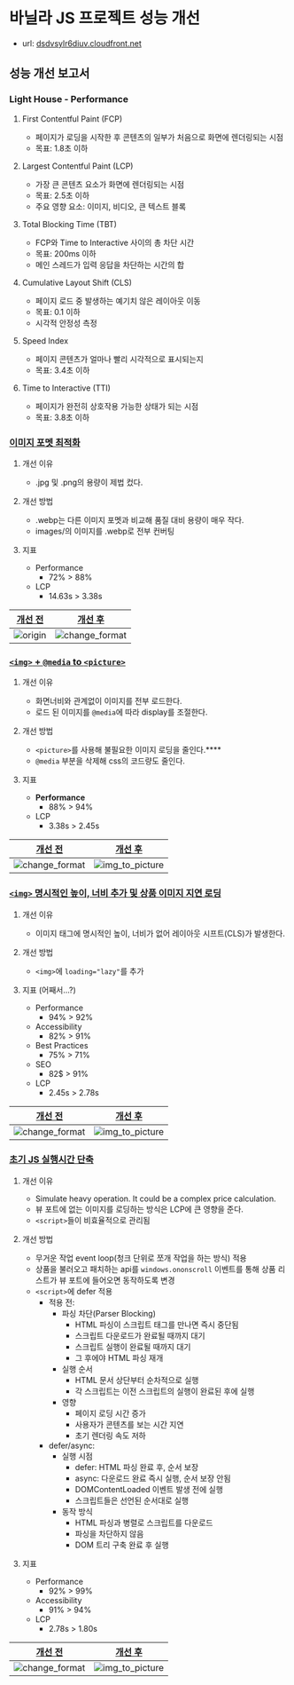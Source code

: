 # 바닐라 JS 프로젝트 성능 개선
- url: [dsdvsylr6diuv.cloudfront.net](https://dsdvsylr6diuv.cloudfront.net)

## 성능 개선 보고서

### Light House - Performance
1. First Contentful Paint (FCP)
   - 페이지가 로딩을 시작한 후 콘텐츠의 일부가 처음으로 화면에 렌더링되는 시점
   - 목표: 1.8초 이하

2. Largest Contentful Paint (LCP)
   - 가장 큰 콘텐츠 요소가 화면에 렌더링되는 시점
   - 목표: 2.5초 이하
   - 주요 영향 요소: 이미지, 비디오, 큰 텍스트 블록

3. Total Blocking Time (TBT)
   - FCP와 Time to Interactive 사이의 총 차단 시간
   - 목표: 200ms 이하
   - 메인 스레드가 입력 응답을 차단하는 시간의 합

4. Cumulative Layout Shift (CLS)
   - 페이지 로드 중 발생하는 예기치 않은 레이아웃 이동
   - 목표: 0.1 이하
   - 시각적 안정성 측정

5. Speed Index
   - 페이지 콘텐츠가 얼마나 빨리 시각적으로 표시되는지
   - 목표: 3.4초 이하

6. Time to Interactive (TTI)
   - 페이지가 완전히 상호작용 가능한 상태가 되는 시점
   - 목표: 3.8초 이하

### [이미지 포멧 최적화](https://github.com/temeraire97/front_3rd_chapter4-2_basic/commit/36190b71f21564d7342e1f784cd759723b33ab9f)
1. 개선 이유
   - .jpg 및 .png의 용량이 제법 컸다.
  
2. 개선 방법
   - .webp는 다른 이미지 포멧과 비교해 품질 대비 용량이 매우 작다.
   - images/의 이미지를 .webp로 전부 컨버팅

3. 지표
   - Performance
     - 72% > 88%
   - LCP
     - 14.63s > 3.38s

| [개선 전](https://github.com/temeraire97/front_3rd_chapter4-2_basic/issues/22) | [개선 후](https://github.com/temeraire97/front_3rd_chapter4-2_basic/issues/23) |
| ------------------------------------------------------------------------------ | ------------------------------------------------------------------------------ |
| ![origin](report/images/refactor_origin.png)                                   | ![change_format](report/images/refactor_change_format.png)                     |

### [`<img>` + `@media` to `<picture>`](https://github.com/temeraire97/front_3rd_chapter4-2_basic/commit/e196948887f9d54649d2e595344a6055ef8ed54a)
1. 개선 이유
   - 화면너비와 관계없이 이미지를 전부 로드한다.
   - 로드 된 이미지를 `@media`에 따라 display를 조절한다.
  
2. 개선 방법
   - `<picture>`를 사용해 불필요한 이미지 로딩을 줄인다.****
   - `@media` 부분을 삭제해 css의 코드량도 줄인다.

3. 지표
   - **Performance**
     - 88% > 94%
   - LCP
     - 3.38s > 2.45s

| [개선 전](https://github.com/temeraire97/front_3rd_chapter4-2_basic/issues/23) | [개선 후](https://github.com/temeraire97/front_3rd_chapter4-2_basic/issues/24) |
| ------------------------------------------------------------------------------ | ------------------------------------------------------------------------------ |
| ![change_format](report/images/refactor_change_format.png)                     | ![img_to_picture](report/images/refactor_img_to_picture.png)                   |

### [`<img>` 명시적인 높이, 너비 추가 및 상품 이미지 지연 로딩](https://github.com/temeraire97/front_3rd_chapter4-2_basic/commit/d5e01004a248d882ef61f666dfea5e8d29c5fcab)
1. 개선 이유
   - 이미지 태그에 명시적인 높이, 너비가 없어 레이아웃 시프트(CLS)가 발생한다.
  
2. 개선 방법
   - `<img>`에 `loading="lazy"`를 추가

3. 지표 (어째서...?)
   - Performance
     - 94% > 92%
   - Accessibility
     - 82% > 91%
   - Best Practices
     - 75% > 71%
   - SEO
     - 82$ > 91%
   - LCP
     - 2.45s > 2.78s

| [개선 전](https://github.com/temeraire97/front_3rd_chapter4-2_basic/issues/24) | [개선 후](https://github.com/temeraire97/front_3rd_chapter4-2_basic/issues/25) |
| ------------------------------------------------------------------------------ | ------------------------------------------------------------------------------ |
| ![change_format](report/images/refactor_img_to_picture.png)                    | ![img_to_picture](report/images/refactor_explicit_height_width.png)            |

### [초기 JS 실행시간 단축](https://github.com/temeraire97/front_3rd_chapter4-2_basic/commit/f885d415086c7ae0d73c981710a63cbf98a66998)
1. 개선 이유
   - Simulate heavy operation. It could be a complex price calculation.
   - 뷰 포트에 없는 이미지를 로딩하는 방식은 LCP에 큰 영향을 준다.
   - `<script>`들이 비효율적으로 관리됨
  
2. 개선 방법
   - 무거운 작업 event loop(청크 단위로 쪼개 작업을 하는 방식) 적용
   - 상품을 불러오고 패치하는 api를 `windows.ononscroll` 이벤트를 통해 상품 리스트가 뷰 포트에 들어오면 동작하도록 변경
   - `<script>`에 defer 적용
     - 적용 전:
       - 파싱 차단(Parser Blocking)
         - HTML 파싱이 스크립트 태그를 만나면 즉시 중단됨
         - 스크립트 다운로드가 완료될 때까지 대기
         - 스크립트 실행이 완료될 때까지 대기
         - 그 후에야 HTML 파싱 재개
       - 실행 순서
         - HTML 문서 상단부터 순차적으로 실행
         - 각 스크립트는 이전 스크립트의 실행이 완료된 후에 실행
       - 영향
         - 페이지 로딩 시간 증가
         - 사용자가 콘텐츠를 보는 시간 지연
         - 초기 렌더링 속도 저하
     - defer/async:
       - 실행 시점
         - defer: HTML 파싱 완료 후, 순서 보장
         - async: 다운로드 완료 즉시 실행, 순서 보장 안됨
         - DOMContentLoaded 이벤트 발생 전에 실행
         - 스크립트들은 선언된 순서대로 실행
       - 동작 방식
         - HTML 파싱과 병렬로 스크립트를 다운로드
         - 파싱을 차단하지 않음
         - DOM 트리 구축 완료 후 실행

3. 지표
   - Performance
     - 92% > 99%
   - Accessibility
     - 91% > 94%
   - LCP
     - 2.78s > 1.80s

| [개선 전](https://github.com/temeraire97/front_3rd_chapter4-2_basic/issues/25) | [개선 후](https://github.com/temeraire97/front_3rd_chapter4-2_basic/issues/26) |
| ------------------------------------------------------------------------------ | ------------------------------------------------------------------------------ |
| ![change_format](report/images/refactor_explicit_height_width.png)             | ![img_to_picture](report/images/refactor_initial_JS.png)                       |

